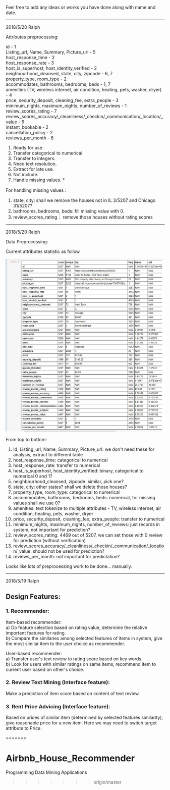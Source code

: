 Feel free to add any ideas or works you have done along with name and date.

-------
2018/5/20 Ralph

Attributes preprocessing:

id - 1<br />
Listing_url, Name, Summary, Picture_url - 5<br />
host_response_time - 2<br />
host_response_rate - 3<br />
host_is_superhost, host_identity_verified - 2<br />
neighbourhood_cleansed, state, city, zipcode - 6, 7<br />
property_type, room_type - 2<br />
accommodates, bathrooms, bedrooms, beds - 1, 7<br />
amenities (TV,  wireless internet, air condition, heating, pets, washer, dryer) - 4<br />
price, security_deposit, cleaning_fee, extra_people - 3<br />
minimum_nights, maximum_nights, number_of_reviews - 1<br />
review_scores_rating - 7<br />
review_scores_accuracy/_cleanliness/_checkin/_communication/_location/_value - 6<br />
instant_bookable - 2<br />
cancellation_policy - 2<br />
reviews_per_month - 6<br />

1. Ready for use.
2. Transfer categorical to numerical.
3. Transfer to integers.
4. Need text resolution.
5. Extract for late use.
6. Not include.
7. Handle missing values. *

For handling missing values：
1. state, city: shall we remove the houses not in IL 3/5207 and Chicago 31/5207? 
2. bathrooms, bedrooms, beds: fill missing value with 0.
3. review_scores_rating： remove those houses without rating scores


-------
2018/5/20 Ralph

Data Preprocessing:

Current attributes statistic as follow

![Attributes](/Attributes.jpg?raw=true "Attributes")

From top to bottom:
1. Id, Listing_url, Name, Summary, Picture_url: we don't need these for analysis, extract to different table
2. host_response_time: categorical to numerical
3. host_response_rate: transfer to numerical
4. host_is_superhost, host_identity_verified: binary, categorical to numerical 0 and 1?
5. neighbourhood_cleansed, zipcode: similar, pick one?
6. state, city: other states? shall we delete those houses?
7. property_type, room_type: categorical to numerical
8. accommodates, bathrooms, bedrooms, beds: numerical, for missing values shall we use 0?
9. amenities: text tokenize to multiple attributes - TV,  wireless internet, air condition, heating, pets, washer, dryer
10. price, security_deposit, cleaning_fee, extra_people: transfer to numerical
11. minimum_nights, maximum_nights, number_of_reviews: just records in system, not important for prediction?
12. review_scores_rating: 4469 out of 5207, we can set those with 0 review for prediction (without verification)
13. review_scores_accuracy/_cleanliness/_checkin/_communication/_location/_value: should not be used for prediction?
14. reviews_per_month: not important for predictation?

Looks like lots of preprocessing work to be done... manually.

-------
2018/5/19 Ralph

## Design Features:
### 1. Recommender:
Item-based recommender:<br />
a) Do feature selection based on rating value, determine the relative important features for rating. <br />
b) Compare the similaries among selected features of items in system, give the most similar item to the user choice as recommender.<br />

User-based recommender:<br />
a) Transfer user's text review to rating score based on key words.<br />
b) Look for users with similar ratings on same items, recommend item to current user based on other's choice.<br />

### 2. Review Text Mining (Interface feature):
Make a prediction of item score based on content of text review.

### 3. Rent Price Advicing (Interface feature):
Based on prices of similar item (determined by selected features similarity), give reasonable price for a new item.
Here we may need to switch target attribute to Price.




=======
# Airbnb_House_Recommender
Programming Data Mining Applications
>>>>>>> origin/master
